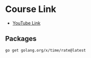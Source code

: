 # Course Link

- [YouTube Link](https://www.youtube.com/watch?v=8gPRnY3B9NQ&t=267s)

## Packages

```
go get golang.org/x/time/rate@latest
```